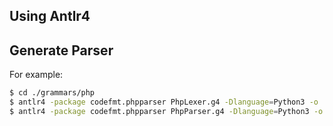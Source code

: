 
## Using Antlr4


## Generate Parser

For example:

```bash
$ cd ./grammars/php
$ antlr4 -package codefmt.phpparser PhpLexer.g4 -Dlanguage=Python3 -o ../../codefmt/phpparser
$ antlr4 -package codefmt.phpparser PhpParser.g4 -Dlanguage=Python3 -o ../../codefmt/phpparser
```
